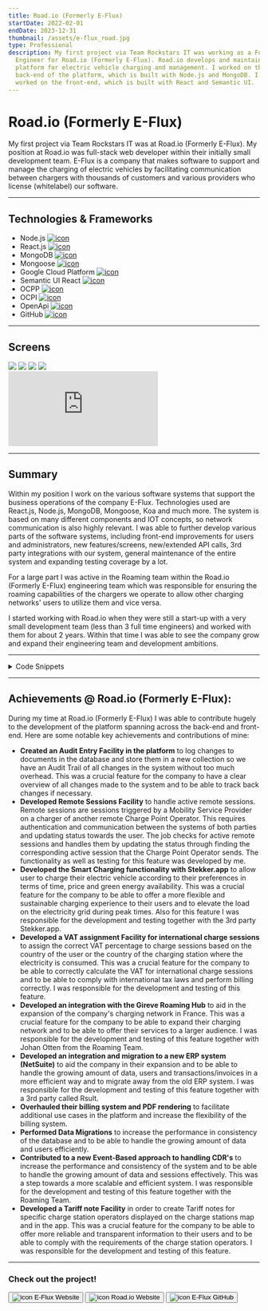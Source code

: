 ```yaml
---
title: Road.io (Formerly E-Flux)
startDate: 2022-02-01
endDate: 2023-12-31
thumbnail: /assets/e-flux_road.jpg
type: Professional
description: My first project via Team Rockstars IT was working as a Full-Stack
  Engineer for Road.io (Formerly E-Flux). Road.io develops and maintains a
  platform for electric vehicle charging and management. I worked on the
  back-end of the platform, which is built with Node.js and MongoDB. I also
  worked on the front-end, which is built with React and Semantic UI.
---
```

# Road.io (Formerly E-Flux)

My first project via Team Rockstars IT was at Road.io (Formerly E-Flux). My position at Road.io was full-stack web developer within their initially small development team. E-Flux is a company that makes software to support and manage the charging of electric vehicles by facilitating communication between chargers with thousands of customers and various providers who license (whitelabel) our software. 

- - -

## Technologies & Frameworks

<ul class="icon-list">
<li>Node.js <a href="https://nodejs.org/en"><img src="/assets/nodejs.png" alt="icon"></a></li>
<li>React.js <a href="https://react.dev/"><img src="/assets/react.png" alt="icon"></a></li>
<li>MongoDB <a href="https://www.mongodb.com/"><img src="/assets/mongodb.png" alt="icon"></a></li>
<li>Mongoose <a href="https://mongoosejs.com/"><img src="/assets/mongoose.png" alt="icon"></a></li>
<li>Google Cloud Platform <a href="https://cloud.google.com/"><img src="/assets/google-cloud-platform.png" alt="icon"></a></li>
<li>Semantic UI React <a href="https://react.semantic-ui.com/"><img src="/assets/semantic-ui-react.png" alt="icon"></a></li>
<li>OCPP <a href="https://openchargealliance.org/"><img src="/assets/ocpp.png" alt="icon"></a></li>
<li>OCPI <a href="https://evroaming.org/"><img src="/assets/ocpi.png" alt="icon"></a></li>
<li>OpenApi <a href="https://www.openapis.org/"><img src="/assets/openapi.png" alt="icon"></a></li>
<li>GitHub <a href="https://github.com/"><img src="/assets/github.png" alt="icon"></a></li>
</ul>

- - -

## Screens

<div class="images-grid">
<img src="/assets/dashboard.e-flux.io_.png" />
<img src="/assets/dashboard.e-flux.io_-1-.png" />
<img src="/assets/schermafbeelding-2024-01-25-163305.png" />
<img src="/assets/dsc00700.jpg" />
</div>

<div class="video-container"><iframe class="youtube-embed" src="https://www.youtube.com/embed/WZ2oaUdtNgc" frameBorder="0" allow="accelerometer; autoplay; clipboard-write; encrypted-media; gyroscope; picture-in-picture" allowFullScreen> </iframe></div>

- - -

## Summary

Within my position I work on the various software systems that support the business operations of the company E-Flux. Technologies used are React.js, Node.js, MongoDB, Mongoose, Koa and much more. The system is based on many different components and IOT concepts, so network communication is also highly relevant. I was able to further develop various parts of the software systems, including front-end improvements for users and administrators, new features/screens, new/extended API calls, 3rd party integrations with our system, general maintenance of the entire system and expanding testing coverage by a lot.

For a large part I was active in the Roaming team within the Road.io (Formerly E-Flux) engineering team which was responsible for ensuring the roaming capabilities of the chargers we operate to allow other charging networks' users to utilize them and vice versa.

I started working with Road.io when they were still a start-up with a very small development team (less than 3 full time engineers) and worked with them for about 2 years. Within that time I was able to see the company grow and expand their engineering team and development ambitions.

- - -

<details >
<summary>Code Snippets</summary>
<div>

The following are some code snippets of components of the software product I've worked on and am proud of. The snippets demonstrate clean, concise and powerful code. *(Code has been compacted in some cases).*

***CDR Service***\
This piece of code belongs to the CDR service of the back-end system of Road.io. A CDR is a Charge Detail Record and stores the details of a single session on an electric charger. The CDR service is responsible for certain actions involving CDRS such as creating, updating the price, marking as Accepted, Rejected etc. The file is written in typescript and a Event Driven Architecture was used to build this part of the system.

```typescript
interface CdrCreateArgs {
  cdrId: string;
  externalCdrId: string;
  source: CDRSource;
  contractId: string;
  startTime: Date;
  endTime: Date;
  evseId: string;
  powerType: PowerType;
  connectorId: number;
  cost: {
    currency: string;
    totalCost: string;
    totalEnergyCost?: string;
    totalFixedCost?: string;
    totalParkingCost?: string;
    totalReservationCost?: string;
  };
  chargingPeriods: [{ startTime: Date; dimension: { type: ChargingPeriod_Dimension_DimensionType; value: number } }];
  status?: CdrStatus;
}

interface CdrSearchArgs {
  cdrId?: string;
  externalCdrId?: string;
  source?: string;
  contractId?: string;
  evseId?: string;
  cost?: object;
  status?: CdrStatus;
  sort: {
    field: string;
    order: 'asc' | 'desc';
  };
  skip: number;
  limit: number;
  ids?: string[];
  id?: string;
  searchPhrase?: string;
  endTime?: object;
}

export class CdrStatusChangeException extends InputValidationException {
  constructor(statusFrom: CdrStatus, statusTo: CdrStatus) {
    super(
      `Cannot update CDR status from ${capitalize(statusFrom)} to ${capitalize(statusTo)}`,
      'CDR_STATUS_CHANGE_EXCEPTION'
    );
  }
}

export class CdrPricingEventException extends InputValidationException {
  constructor() {
    super('Cannot update price of a already billed CDR', 'CDR_PRICING_EVENT_EXCEPTION');
  }
}

export class CdrAlreadyExistsException extends MultipleIdenticalResourcesFoundException {
  constructor(cdrId: string) {
    super(`CDR with cdrId ${cdrId} already exists`);
  }
}

export async function emitNatsEvent(subject: string, message: AnyMessage) {
  try {
    const natsClient = container.resolve(NATSClient);
    await natsClient.publish(subject, Message.fromEvent(message));
  } catch (e) {
    logger.error(`Error while publishing CDRCostChangedEvent: ${e.message}`);
    throw new Error(`Failed to publish CDRCostChangedEvent event: ${e.message}`);
  }
}

@singleton()
export class CdrService {
  constructor(private readonly cdrRepository: CdrRepository) {}

  async getCdr(cdrId: string): Promise<Cdr> {
    const cdr = await this.cdrRepository.load(cdrId);
    if (!cdr) throw new EntityNotFoundError('CDR', cdrId);
    return this.mapToDomainModel(cdr);
  }

  async getCdrByCdrId(cdrId: string): Promise<Cdr> {
    const cdr = await this.cdrRepository.findOne({ cdrId });
    if (!cdr) throw new EntityNotFoundError('CDR', cdrId);
    return this.mapToDomainModel(cdr);
  }

  async create(cdr: CdrCreateArgs): Promise<Cdr> {
    const existingCdr = await this.cdrRepository.findOne({ cdrId: cdr.cdrId });

    if (existingCdr) {
      throw new CdrAlreadyExistsException(cdr.cdrId);
    }

    return this.mapToDomainModel(await this.cdrRepository.create(cdr));
  }

  async updatePrice(cdrId: string, totalCost: string): Promise<Cdr> {
    const currentCdr = await this.cdrRepository.load(cdrId);
    if (currentCdr.status === CdrStatus.BILLED) {
      throw new CdrPricingEventException();
    }
    currentCdr.cost.totalCost = totalCost;
    await this.cdrRepository.update(currentCdr);
    return this.mapToDomainModel(currentCdr);
  }

  async updateStatus(cdrId: string, status: CdrStatus): Promise<Cdr> {
    const currentCdr = await this.cdrRepository.load(cdrId);

    switch (currentCdr.status) {
      case status:
        return this.mapToDomainModel(currentCdr); // No change
      case CdrStatus.PENDING:
        if (status !== CdrStatus.ACCEPTED && status !== CdrStatus.REJECTED) {
          throw new CdrStatusChangeException(currentCdr.status, status); // Pending can only be changed to accepted or rejected
        }
        break;
      case CdrStatus.ACCEPTED:
        if (status !== CdrStatus.BILLED) throw new CdrStatusChangeException(currentCdr.status, status); // Accepted can only be changed to billed
        break;
      case CdrStatus.REJECTED:
      case CdrStatus.BILLED:
        throw new CdrStatusChangeException(currentCdr.status, status); // Cannot change status of a billed or rejected cdr
    }

    currentCdr.status = status;
    await this.cdrRepository.update(currentCdr);

    switch (status) {
      case CdrStatus.ACCEPTED:
        await emitNatsEvent(subjects.cdrStatusAccepted, new CDRAcceptedEvent({ cdrId: currentCdr.cdrId }));
        // TODO: Create CDR document in sessions collection (new state of the CDR is BILLED)
        break;
      case CdrStatus.REJECTED:
        await emitNatsEvent(
          subjects.cdrStatusRejected,
          new CDRRejectedEvent({ cdrId: currentCdr.cdrId, reason: CDRRejectionReason.CDR_REJECTION_REASON_UNSPECIFIED })
        );
        break;
    }

    return this.mapToDomainModel(currentCdr);
  }

  async update(cdrId: string, updatedCdr: Partial<Cdr>): Promise<Cdr> {
    const currentCdr = await this.cdrRepository.load(cdrId);
    Object.assign(currentCdr, updatedCdr);
    await this.cdrRepository.update(currentCdr);
    return this.mapToDomainModel(currentCdr);
  }

  async delete(cdrId: string): Promise<void> {
    return await this.cdrRepository.softDelete(cdrId);
  }

  async search(search: CdrSearchArgs): Promise<[Cdr[], number]> {
    const query: any = {};
    if (search.ids?.length) {
      query._id = { $in: search.ids };
    }

    ['id', 'cdrId', 'externalCdrId', 'source', 'contractId', 'evseId', 'cost', 'status', 'endTime']
      .filter((field) => search[field])
      .forEach((field) => (query[field] = search[field])); // Add search criteria to query

    if (search.searchPhrase) {
      const searchFields = ['cdrId', 'externalCdrId', 'contractId', 'evseId', 'source', 'status', 'location.name'];
      query.$or = searchFields.map((field) => ({
        [field]: { $regex: escapeRegExp(search.searchPhrase), $options: 'i' },
      }));
    }

    const cdrs: MongooseCdr[] = await this.cdrRepository.paginatedFind(query, {
      skip: search.skip,
      limit: search.limit,
      sortKey: search.sort.field,
      sortOrder: search.sort.order,
    });
    const numDocuments = await this.cdrRepository.count(query);

    return [cdrs.map((cdr) => this.mapToDomainModel(cdr)), numDocuments];
  }

  protected mapToDomainModel(document: MongooseCdr): Cdr {
    return {
      id: document._id,
      tokenId: document.tokenId,
      accountId: document.accountId,
      location: document.location,
      cdrId: document.cdrId,
      externalCdrId: document.externalCdrId,
      providerId: document.providerId,
      source: document.source,
      contractId: document.contractId,
      startTime: document.startTime,
      endTime: document.endTime,
      evseId: document.evseId,
      powerType: document.powerType,
      connectorId: document.connectorId,
      cost: document.cost,
      chargingPeriods: document.chargingPeriods,
      status: document.status,
      totalKwh: document.totalKwh,
    };
  }
}
```

**Audit-Entry Mongoose Schema**\
This code snippet showcases the Mongoose Schema for the Audit-Entry Model. Audit-Entries are responsible for logging changes to whatever other model in the database and store them in a new collection so we have an Audit Trail of all changes in the system without too much overhead.

```javascript
const schema = new mongoose.Schema(
  {
    requestUrl: { type: String, required: true },
    requestMethod: { type: String, required: true },
    routePrefix: { type: String },
    routeNormalizedPath: { type: String },
    activity: { type: String, required: true },
    objectBefore: { type: 'Mixed' },
    objectAfter: { type: 'Mixed' },
    objectId: { type: String },
    objectType: { type: String },
    type: { type: String },
    deletedAt: { type: Date },
    user: {
      type: ObjectId,
      ref: 'User',
      required: [() => this.credential === null, 'User is required if Credential is not set'],
    },
    credential: {
      type: ObjectId,
      ref: 'Credential',
      required: [() => this.user === null, 'Credential is required if User is not set'],
    },
    account: { type: ObjectId, ref: 'Account' },
    provider: { type: ObjectId, ref: 'Provider' },
    deleted: { type: 'Boolean', default: false },
  },
  {
    timestamps: true,
  }
);

schema.statics.getContextFields = function (ctx) {
  return {
    ...(ctx.state.authUser?.id ? { user: ctx.state.authUser?.id } : {}),
    ...(ctx.state.authUser?.accountId ? { account: ctx.state.authUser?.accountId } : {}),
    ...(ctx.state.authCredential?.id ? { credential: ctx.state.authCredential?.id } : {}),
    provider: ctx.state.provider?.id || ctx.state.authUser?.providerId,
    requestMethod: ctx.request.method,
    requestUrl: ctx.request.url,
    routeNormalizedPath: ctx.routerPath,
    routePrefix: ctx.router.opts.prefix,
  };
};

schema.statics.getObjectFields = function getObjectFields(object, fields = []) {
  const isMongooseDoc = object instanceof mongoose.Model;
  if (!isMongooseDoc) throw Error('AuditEntry.getObjectFields only works with mongoose documents');

  const objectFields = {
    objectId: object.id,
    objectType: object.constructor.modelName,
  };

  if (fields.length) {
    const { original, pathsModified, isNew } = object.$locals;
    const filteredPaths = isNew
      ? fields
      : intersection(pathsModified, fields).filter((field) => {
          if (!object.get(field)?.equals) return true;
          return !object.get(field).equals(get(original, field));
        });

    if (isNew) {
      objectFields.objectAfter = pick(object.toObject({ depopulate: true }), filteredPaths);
    } else {
      const after = pick(object.toObject({ depopulate: true }), filteredPaths);
      if (!isEmpty(after)) {
        const before = pick(original, filteredPaths);
        objectFields.objectAfter = after;
        objectFields.objectBefore = before;
      }
    }
  }

  return objectFields;
};

schema.statics.append = function (activity, ctx, { object, fields, type = 'audit trail', ...options }) {
  const fromContext = this.getContextFields(ctx);

  if (object) {
    options.objectType = object.constructor.modelName;
    const objectFields = this.getObjectFields(object, fields || this.getSchemaFields(object.constructor));
    Object.assign(options, objectFields, options);
  }

  if (isEmpty(options.objectAfter) && options.objectAfter !== undefined) {
    return; // don't append to the log if nothing changed
  }

  const user = options?.user || fromContext?.user;
  const credential = options?.credential || fromContext?.credential;

  return this.create({
    ...fromContext,
    activity,
    objectId: object?.id || options.objectId,
    objectType: options.objectType,
    objectBefore: options.objectBefore,
    objectAfter: options.objectAfter,
    type,
    user,
    credential,
    account: options?.account || fromContext?.account,
    provider: options?.provider || fromContext?.provider,
  });
};

schema.statics.getSchemaFields = function (model, excludeFields = []) {
  const excludedFields = ['_id', '__v', 'createdAt', 'deleted', ...excludeFields];
  return Object.keys(model.schema.obj).filter((field) => !excludedFields.includes(field));
};
```

To create an Audit Entry for a change to a document (E.g. a BillingPlan) the following piece of code can be used:

```javascript
    await this.auditEntryRepository.append('updated billingPlan', ctx, { object: currentBillingPlan });
```

Note that the developer experience of adding a new Audit Trail Entry is very simple and all complex logic is obfuscated in the Audit Entry Model.\
\
**Remote Sessions Status Handler**\
This file is triggered through a CRON job every minute to handle active remote sessions. Remote sessions are sessions triggered by a Mobility Service Provider on a changer of another remote Charge Point Operator. This requires authentication and communication between the systems of both parties and updating status towards the user. The job checks for remote sessions that are not Cancelled, Completed or Errored and handles them by updating the status through attempting to find the corresponding active session that the Charge Point Operator should've sent, otherwise it tries to find the corresponding Charge Detail Record indicating the charge session is done and updates the Remote Session accordingly.

```typescript
const maximumAgeForInactiveMinutes = config.get('MINIMUM_PAYMENT_AGE_FOR_INACTIVE_MINUTES', 'number') || 10;
export const maximumAgeForInactive = maximumAgeForInactiveMinutes * 60 * 1000;

const maximumAgeForActiveMinutes = config.get('MINIMUM_PAYMENT_AGE_FOR_ACTIVE_MINUTES', 'number') || 4320;
export const maximumAgeForActive = maximumAgeForActiveMinutes * 60 * 1000;

const stopSessionBackoffMinutes = config.get('REMOTE_SESSION_STOP_BACKOFF_MINUTES', 'number') || 5;
const stopSessionBackoff = stopSessionBackoffMinutes * 60 * 1000;

@singleton()
export class MspRemoteSessionStatusManager {
  constructor(
    private readonly remoteSessionService: MspRemoteSessionService,
    private readonly remoteSessionRepository: MspRemoteSessionRepository,
    private readonly mspSessionRepository: MspSessionRepository,
    private readonly activeSessionRepository: ActiveSessionRepository,
    private readonly paymentRepository: PaymentRepository,
    private readonly tokenRepository: TokenRepository
  ) {}

  async handleRemoteSessions() {
    const remoteSessions = this.remoteSessionRepository.findStream({
      status: { $nin: [RemoteSessionStatus.COMPLETED, RemoteSessionStatus.CANCELLED, RemoteSessionStatus.ERROR] },
    });

    for await (const remoteSession of remoteSessions) {
      logger.info(`Handling remote session ${remoteSession.id} with status ${remoteSession.status}`);
      try {
        await this.handleOngoingRemoteSessionStatus(remoteSession);
        await this.handleInactiveRemoteSession(remoteSession);
        await this.handleOldActiveRemoteSession(remoteSession);
      } catch (error) {
        await this.remoteSessionService.setError(remoteSession, error);
      }
    }
  }

  async handleOngoingRemoteSessionStatus(remoteSession: MspRemoteSession) {
    switch (remoteSession.status) {
      case RemoteSessionStatus.STARTING:
        await this.attemptToFindAndAttachActiveSession(remoteSession);
        break;
      case RemoteSessionStatus.ERROR: // We have a case when remote session can be marked as ERROR, but we still can receive CDR for it. (critical for PSP payments)
      case RemoteSessionStatus.STOPPING:
        if (!(await this.attemptToCompleteAsExcludedCPOSession(remoteSession))) {
          await this.attemptToFindAndAttachCDR(remoteSession);
        }
        break;
      case RemoteSessionStatus.ACTIVE:
        await this.handleActiveRemoteSession(remoteSession);
        break;
    }
  }

  private async handleActiveRemoteSession(remoteSession: MspRemoteSession) {
    if (remoteSession.activeSessionId) {
      const activeSession = await this.activeSessionRepository.findById(remoteSession.activeSessionId);
      if (activeSession.status === ActiveSessionStatus.COMPLETED) {
        await this.attemptToFindAndAttachCDR(remoteSession);
      }
      if (remoteSession.paymentId && remoteSession.transactionId) {
        await this.handlePaymentPreAuthLimit(activeSession, remoteSession);
      }
    }
    if (remoteSession.mspSessionId) {
      const cdr = await this.mspSessionRepository.findById(remoteSession.mspSessionId);
      await this.handleCDRFound(cdr, remoteSession);
    }
  }

  private async attemptToFindAndAttachActiveSession(remoteSession: MspRemoteSession) {
    const activeSession = await this.findActiveSession(remoteSession);
    if (activeSession) {
      await this.handleActiveSessionFound(activeSession, remoteSession);
    }
  }

  private async attemptToFindAndAttachCDR(remoteSession: MspRemoteSession) {
    const cdr = await this.findCDR(remoteSession);
    if (cdr) {
      await this.handleCDRFound(cdr, remoteSession);
    }
  }

  private async handleCDRFound(cdr: MongooseSession, remoteSession: MspRemoteSession) {
    return this.remoteSessionService.completeSession(cdr, remoteSession);
  }

  private async handleActiveSessionFound(activeSession: ActiveSession, remoteSession: MspRemoteSession) {
    if (([RemoteSessionStatus.STARTING, RemoteSessionStatus.PENDING] as string[]).includes(remoteSession.status)) {
      await this.remoteSessionService.setSessionActive(remoteSession, activeSession);
      return;
    }

    if (([RemoteSessionStatus.ACTIVE, RemoteSessionStatus.STOPPING] as string[]).includes(remoteSession.status)) {
      if (remoteSession.createdAt < new Date(Date.now() - maximumAgeForActive)) {
        await this.remoteSessionService.setError(
          remoteSession,
          new Error('Remote session is older than 3 days, but no Active Session or CDR was found.')
        );
      }
      return;
    }
  }

  private async preauthLimitReached(activeSession: ActiveSession, remoteSession: MspRemoteSession): Promise<boolean> {
    if (!activeSession.currentTotal) return false; // no total to compare to - likely haven't received any meter values yet

    const payment = await this.paymentRepository.findById(remoteSession.paymentId);
    const vatPercentage = activeSession.vatInfo?.['vatPercentage'];

    let sessionTotal = activeSession.currentTotal;
    if (vatPercentage) {
      sessionTotal = sessionTotal * (vatPercentage / 100 + 1); // apply VAT if we can
    }

    return (
      payment.status === PaymentStatus.PREAUTH_ACCEPTED && // ensure the payment is in the correct state
      payment.preauthAmount > 0 && // ensure we have a valid preauth amount
      sessionTotal > payment.preauthAmount * 0.95 // within 5% of preauth limit
    );
  }

  private async findCDR(remoteSession: RemoteSession) {
    const { activeSessionId, infraProviderId, transactionId: externalId } = remoteSession;
    const activeSession = await this.activeSessionRepository.findById(activeSessionId);
    const tokenContractId = activeSession?.rawRecord?.auth_id;

    const cdr = await this.mspSessionRepository.findOne(
      {
        externalId,
        infraProviderId,
        remoteSessionId: { $exists: false },
        deleted: false,
        providerContext: 'msp',
        invoiceId: { $exists: false },
        ...(tokenContractId && { tokenContractId }),
      },
      undefined,
      { sort: { createdAt: -1 } }
    );
    return cdr || null;
  }

  private async findActiveSession(remoteSession: MspRemoteSession) {
    const token = await this.tokenRepository.findById(remoteSession.tokenId);
    const activeSession = await this.activeSessionRepository.findOne(
      {
        infraProviderId: remoteSession.partyId,
        deleted: false,
        status: ActiveSessionStatus.ACTIVE,
        remoteSessionId: { $exists: false },
        tokenId: remoteSession.tokenId,
        userId: token.userId,
      },
      { sort: { createdAt: -1 } }
    );
    return activeSession || null;
  }

  async handleInactiveRemoteSession(remoteSession: MspRemoteSession) {
    if (remoteSession.statusChangedAt < new Date(Date.now() - maximumAgeForInactive)) {
      switch (remoteSession.status) {
        case RemoteSessionStatus.PENDING:
        case RemoteSessionStatus.STARTING: {
          await this.remoteSessionService.cancelSession(
            remoteSession,
            MspRemoteSessionCancelledReason.NO_ACTIVE_SESSION_RECEIVED
          );
          break;
        }
        case RemoteSessionStatus.STOPPING: {
          const errorMessage = `Session status has been in ${remoteSession.status} more than ${maximumAgeForInactiveMinutes} minutes, aborting`;
          await this.remoteSessionService.setError(remoteSession, new Error(errorMessage));
        }
      }
    }
  }

  async handleOldActiveRemoteSession(remoteSession: MspRemoteSession) {
    if (remoteSession.createdAt < new Date(Date.now() - maximumAgeForActive)) {
      switch (remoteSession.status) {
        case RemoteSessionStatus.ACTIVE:
        case RemoteSessionStatus.STOPPING: {
          const errorMessage = `Remote session is older than ${
            maximumAgeForActiveMinutes / 60 / 24
          } days, but no Active Session or CDR was found.`;
          await this.remoteSessionService.setError(remoteSession, new Error(errorMessage));
        }
      }
    }
  }

  private async handlePaymentPreAuthLimit(activeSession: ActiveSession, remoteSession: MspRemoteSession) {
    const preauthReached = await this.preauthLimitReached(activeSession, remoteSession);
    const shouldAttemptStop =
      !remoteSession.stopRequestedAt || remoteSession.stopRequestedAt < new Date(Date.now() - stopSessionBackoff);

    if (preauthReached && shouldAttemptStop) {
      await this.remoteSessionService.stopSession({ remoteSessionId: remoteSession.id, skipUserCheck: true });
    }
  }

  private async attemptToCompleteAsExcludedCPOSession(remoteSession: MspRemoteSession): Promise<boolean> {
    try {
      return this.remoteSessionService.checkAndCompleteExcludedSession(remoteSession);
    } catch (e) {
      logger.error(`Error in completing excluded remote sessions`);
      return false;
    }
  }
}
```






</div>
</details>

- - -

## Achievements @ Road.io (Formerly E-Flux):

During my time at Road.io (Formerly E-Flux) I was able to contribute hugely to the development of the platform spanning across the back-end and front-end. Here are some notable key achievements and contributions of mine:

- **Created an Audit Entry Facility in the platform** to log changes to documents in the database and store them in a new collection so we have an Audit Trail of all changes in the system without too much overhead. This was a crucial feature for the company to have a clear overview of all changes made to the system and to be able to track back changes if necessary.
- **Developed Remote Sessions Facility** to handle active remote sessions. Remote sessions are sessions triggered by a Mobility Service Provider on a charger of another remote Charge Point Operator. This requires authentication and communication between the systems of both parties and updating status towards the user. The job checks for active remote sessions and handles them by updating the status through finding the corresponding active session that the Charge Point Operator sends. The functionality as well as testing for this feature was developed by me.
- **Developed the Smart Charging functionality with Stekker.app** to allow user to charge their electric vehicle according to their preferences in terms of time, price and green energy availability. This was a crucial feature for the company to be able to offer a more flexible and sustainable charging experience to their users and to elevate the load on the electricity grid during peak times. Also for this feature I was responsible for the development and testing together with the 3rd party Stekker.app.
- **Developed a VAT assignment Facility for international charge sessions** to assign the correct VAT percentage to charge sessions based on the country of the user or the country of the charging station where the electricity is consumed. This was a crucial feature for the company to be able to correctly calculate the VAT for international charge sessions and to be able to comply with international tax laws and perform billing correctly. I was responsible for the development and testing of this feature.
- **Developed an integration with the Gireve Roaming Hub** to aid in the expansion of the company's charging network in France. This was a crucial feature for the company to be able to expand their charging network and to be able to offer their services to a larger audience. I was responsible for the development and testing of this feature together with Johan Otten from the Roaming Team. 
- **Developed an integration and migration to a new ERP system (NetSuite)** to aid the company in their expansion and to be able to handle the growing amount of data, users and transactions/invoices in a more efficient way and to migrate away from the old ERP system. I was responsible for the development and testing of this feature together with a 3rd party called Rsult.
- **Overhauled their billing system and PDF rendering** to facilitate additional use cases in the platform and increase the flexibility of the billing system.
- **Performed Data Migrations** to increase the performance in consistency of the database and to be able to handle the growing amount of data and users efficiently.
- **Contributed to a new Event-Based approach to handling CDR's** to increase the performance and consistency of the system and to be able to handle the growing amount of data and sessions effectively. This was a step towards a more scalable and efficient system. I was responsible for the development and testing of this feature together with the Roaming Team.
- **Developed a Tariff note Facility** in order to create Tariff notes for specific charge station operators displayed on the charge stations map and in the app. This was a crucial feature for the company to be able to offer more reliable and transparent information to their users and to be able to comply with the requirements of the charge station operators. I was responsible for the development and testing of this feature.

- - -

### Check out the project!

[<button>![icon](/assets/e-flux-logo-150x150.jpeg) E-Flux Website</button>](https://e-flux.io/)
[<button>![icon](/assets/this_is_road_logo.jpg) Road.io Website</button>](https://road.io/)
[<button>![icon](/assets/github.png) E-Flux GitHub</button>](https://github.com/e-flux-platform)
